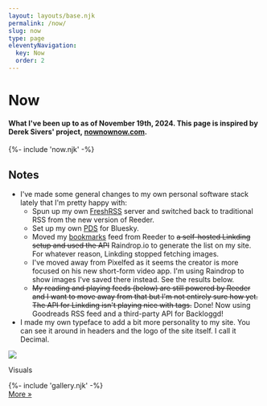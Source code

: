 ```yaml
---
layout: layouts/base.njk
permalink: /now/
slug: now
type: page
eleventyNavigation:
  key: Now
  order: 2
---
```


# Now

#### What I've been up to as of November 19th, 2024. This page is inspired by Derek Sivers' project, [nownownow.com](https://nownownow.com/about).

<div class="now-block">
	{%- include 'now.njk' -%}
</div>

## Notes

* I've made some general changes to my own personal software stack lately that I'm pretty happy with:
	* Spun up my own [FreshRSS](https://www.freshrss.org/) server and switched back to traditional RSS from the new version of Reeder.
	* Set up my own [PDS](https://github.com/bluesky-social/pds) for Bluesky.
	* Moved my [bookmarks](/#bookmarks-home) feed from Reeder to ~~a self-hosted Linkding setup and used the API~~ Raindrop.io to generate the list on my site. For whatever reason, Linkding stopped fetching images.
	* I've moved away from Pixelfed as it seems the creator is more focused on his new short-form video app. I'm using Raindrop to show images I've saved there instead. See the results below.
	* ~~My reading and playing feeds (below) are still powered by Reeder and I want to move away from that but I'm not entirely sure how yet. The API for Linkding isn't playing nice with tags.~~ Done! Now using Goodreads RSS feed and a third-party API for Backloggd!
* I made my own typeface to add a bit more personality to my site. You can see it around in headers and the logo of the site itself. I call it Decimal.

<div class="now-media-block">
	<div class="tumblr-block-header">
		<img src="/img/card-badge-images.png">
		<p class="block-heading-title">Visuals</p>
	</div>
	{%- include 'gallery.njk' -%}
	<div class="more-button-style"><a href="https://raindrop.io/crashthearcade/visuals-50066445">More »</a></div>
</div>
